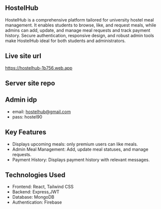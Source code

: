 

## HostelHub
HostelHub is a comprehensive platform tailored for university hostel meal management. It enables students to browse, like, and request meals, while admins can add, update, and manage meal requests and track payment history. Secure authentication, responsive design, and robust admin tools make HostelHub ideal for both students and administrators.

## Live site url
https://hostelhub-1b756.web.app

## Server site repo



## Admin idp
- email: hostelhub@gmail.com
- pass: hostel90

## Key Features

 - Displays upcoming meals: only premium users can like meals.
 - Admin Meal Management: Add, update meal statuses, and manage requests.
 - Payment History: Displays payment history with relevant messages.

## Technologies Used

- Frontend: React, Tailwind CSS
- Backend: Express,JWT
- Database: MongoDB
- Authentication: Firebase





